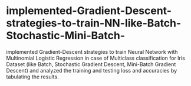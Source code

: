 # implemented-Gradient-Descent-strategies-to-train-NN-like-Batch-Stochastic-Mini-Batch-
implemented Gradient-Descent strategies to train Neural Network with Multinomial Logistic Regression in case of Multiclass classification for Iris Dataset (like Batch, Stochastic Gradient Descent, Mini-Batch Gradient Descent) and analyzed the training and testing loss and accuracies by tabulating the results.
